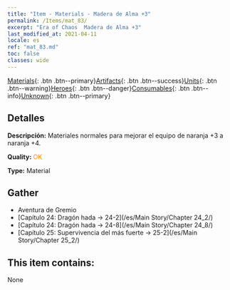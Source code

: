 ```yaml
---
title: "Item - Materials - Madera de Alma +3"
permalink: /Items/mat_83/
excerpt: "Era of Chaos  Madera de Alma +3"
last_modified_at: 2021-04-11
locale: es
ref: "mat_83.md"
toc: false
classes: wide
---
```

 [Materials](/es/Items/){: .btn .btn--primary}[Artifacts](/es/Items/Artifacts/){: .btn .btn--success}[Units](/es/Items/Units/){: .btn .btn--warning}[Heroes](/es/Items/Heroes/){: .btn .btn--danger}[Consumables](/es/Items/Consumables/){: .btn .btn--info}[Unknown](/es/Items/Unknown/){: .btn .btn--primary}

## Detalles
 **Descripción:** Materiales normales para mejorar el equipo de naranja +3 a naranja +4.

 **Quality:** <span style="color: #FF8C00">OK</span>

 **Type:** Material

## Gather

*    Aventura de Gremio 
*    [Capítulo 24: Dragón hada -> 24-2](/es/Main Story/Chapter 24_2/) 
*    [Capítulo 24: Dragón hada -> 24-8](/es/Main Story/Chapter 24_8/) 
*    [Capítulo 25: Supervivencia del más fuerte -> 25-2](/es/Main Story/Chapter 25_2/) 

## This item contains:

  None

